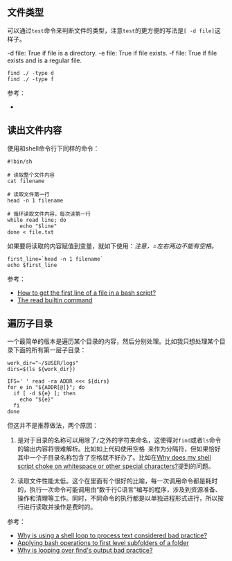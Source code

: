 ## 文件类型

可以通过`test`命令来判断文件的类型，注意`test`的更方便的写法是`[ -d file]`这样子。

-d file: True if file is a directory.
-e file: True if file exists.
-f file: True if file exists and is a regular file.

```
find ./ -type d
find ./ -type f
```

参考：

- [](https://stackoverflow.com/questions/747465/recursively-list-all-directories-and-files)


## 读出文件内容

使用和shell命令行下同样的命令：

```
#!bin/sh

# 读取整个文件内容
cat filename

# 读取文件第一行
head -n 1 filename 

# 循环读取文件内容，每次读第一行
while read line; do
    echo "$line"
done < file.txt
```

如果要将读取的内容赋值到变量，就如下使用：*注意，=左右两边不能有空格。*

```
first_line=`head -n 1 filename`
echo $first_line
```


参考：

- [How to get the first line of a file in a bash script?](https://stackoverflow.com/questions/2439579/how-to-get-the-first-line-of-a-file-in-a-bash-script)
- [The read builtin command](https://wiki.bash-hackers.org/commands/builtin/read)


## 遍历子目录

一个最简单的版本是遍历某个目录的内容，然后分别处理。比如我只想处理某个目录下面的所有第一层子目录：

```
work_dir="~/$USER/logs"
dirs=$(ls ${work_dir})

IFS=' ' read -ra ADDR <<< ${dirs}
for e in "${ADDR[@]}"; do
  if [ -d ${e} ]; then
    echo "${e}"
  fi
done
```

但这并不是推荐做法，两个原因：

1. 是对于目录的名称可以用除了`/`之外的字符来命名，这使得对`find`或者`ls`命令的输出内容将很难解析。比如如上代码使用空格` `来作为分隔符，但如果恰好其中一个子目录名称包含了空格就不好办了。比如在[Why does my shell script choke on whitespace or other special characters?](https://unix.stackexchange.com/questions/131766/why-does-my-shell-script-choke-on-whitespace-or-other-special-characters)提到的问题。

2. 读取文件性能太低。这个在[](https://unix.stackexchange.com/questions/169716/why-is-using-a-shell-loop-to-process-text-considered-bad-practice)里面有个很好的比喻，每一次调用命令都是耗时的，执行一次命令可能调用由“数千行C语言”编写的程序，涉及到资源准备、操作和清理等工作。同时，不同命令的执行都是以单独进程形式进行，所以按行进行读取并操作是费时的。


参考：

- [Why is using a shell loop to process text considered bad practice?](https://unix.stackexchange.com/questions/169716/why-is-using-a-shell-loop-to-process-text-considered-bad-practice)
- [Applying bash operations to first level subfolders of a folder](https://unix.stackexchange.com/questions/497887/applying-bash-operations-to-first-level-subfolders-of-a-folder)
- [Why is looping over find's output bad practice?](https://unix.stackexchange.com/questions/321697/why-is-looping-over-finds-output-bad-practice)